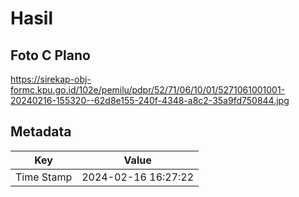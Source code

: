 # Hasil

## Foto C Plano

https://sirekap-obj-formc.kpu.go.id/102e/pemilu/pdpr/52/71/06/10/01/5271061001001-20240216-155320--62d8e155-240f-4348-a8c2-35a9fd750844.jpg


## Metadata

| Key        | Value               |
| ---------- | ------------------- |
| Time Stamp | 2024-02-16 16:27:22 |



